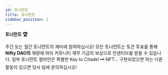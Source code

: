 ```yaml
---
id: 토너먼트
title: 토너먼트
sidebar_position: 2
---
```


**토너먼트 🏆**

주간 또는 월간 토너먼트의 재미에 참여하십시오! 모든 토너먼트는 토큰 투표를 통해 **Nifty DAO의** 재량에 따라 커뮤니티 재무 기금의 보상으로 인센티브를 받을 수 있습니다. 일부 토너먼트 챔피언은 특별판 Key to Citadel 🗝️ NFT... 구현되었으면 하는 다른 활동이 있으면 당사 팀에 문의하십시오!

